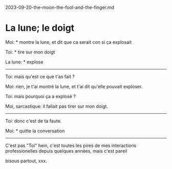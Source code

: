 2023-09-20-the-moon-the-fool-and-the-finger.md

# La lune; le doigt

Moi: * montre la lune, et dit que ca serait con si ça explosait

Toi: * tire sur mon doigt

La lune: * explose

---

Toi: mais qu'est ce que t'as fait ?

Moi: rien, je t'ai montré la lune, et t'ai dit qu'elle pouvait exploser.

Toi: mais pourquoi ça a explosé ?

Moi, sarcastique: il fallait pas tirer sur mon doigt.

---

Toi: donc c'est de ta faute.

Moi: * quitte la conversation

---

C'est pas "Toi" hein, c'est toutes les pires de mes interactions professionelles depuis quelques années, mais c'est pareil



bisous partout, xxx.
